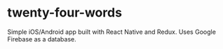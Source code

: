 # twenty-four-words
Simple iOS/Android app built with React Native and Redux. Uses Google Firebase as a database.